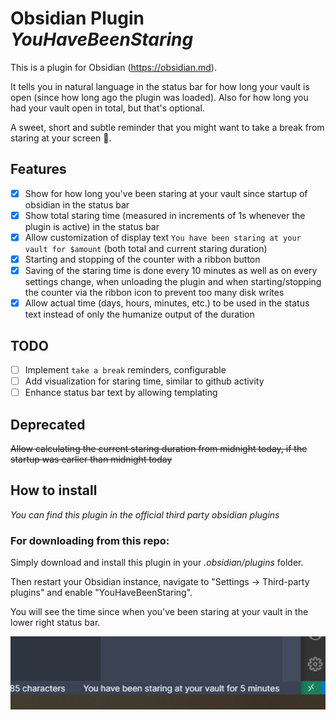 # Obsidian Plugin *YouHaveBeenStaring*

This is a plugin for Obsidian (https://obsidian.md).

It tells you in natural language in the status bar for how long your vault is open (since how long ago the plugin was loaded). Also for how long you had your vault open in total, but that's optional.

A sweet, short and subtle reminder that you might want to take a break from staring at your screen 🧐.

## Features
- [x] Show for how long you've been staring at your vault since startup of obsidian in the status bar
- [x] Show total staring time (measured in increments of 1s whenever the plugin is active) in the status bar
- [x] Allow customization of display text `You have been staring at your vault for $amount` (both total and current staring duration)
- [x] Starting and stopping of the counter with a ribbon button
- [x] Saving of the staring time is done every 10 minutes as well as on every settings change, when unloading the plugin and when starting/stopping the counter via the ribbon icon to prevent too many disk writes
- [x] Allow actual time (days, hours, minutes, etc.) to be used in the status text instead of only the humanize output of the duration

## TODO
- [ ] Implement `take a break` reminders, configurable
- [ ] Add visualization for staring time, similar to github activity
- [ ] Enhance status bar text by allowing templating

## Deprecated
~~Allow calculating the current staring duration from midnight today, if the startup was earlier than midnight today~~

## How to install
*You can find this plugin in the official third party obsidian plugins*

### For downloading from this repo:

Simply download and install this plugin in your *.obsidian/plugins* folder.

Then restart your Obsidian instance, navigate to "Settings -> Third-party plugins" and enable "YouHaveBeenStaring".

You will see the time since when you've been staring at your vault in the lower right status bar.

![](screenshot.png)
